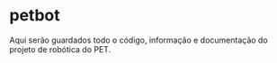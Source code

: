 petbot
======

Aqui serão guardados todo o código, informação e documentação do projeto de robótica do PET. 
